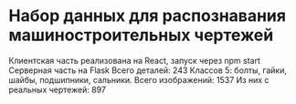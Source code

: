 # Набор данных для распознавания машиностроительных чертежей
Клиентская часть реализована на React, запуск через npm start
Серверная часть на Flask
Всего деталей: 243
Классов 5: болты, гайки, шайбы, подшипники, сальники.
Всего изображений: 1537
Из них с реальных чертежей: 897